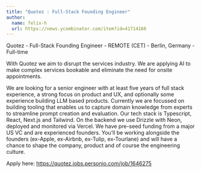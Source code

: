 ```yaml
---
title: "Quotez : Full-Stack Founding Engineer"
author:
  name: felix-h
  url: https://news.ycombinator.com/item?id=41714166
---
```

Quotez - Full-Stack Founding Engineer - REMOTE (CET) - Berlin, Germany - Full-time

With Quotez we aim to disrupt the services industry. We are applying AI to make complex services bookable and eliminate the need for onsite appointments.

We are looking for a senior engineer with at least five years of full stack experience, a strong focus on product and UX, and optionally some experience building LLM based products. Currently we are focussed on building tooling that enables us to capture domain knowledge from experts to streamline prompt creation and evaluation.
Our tech stack is Typescript, React, Next.js and Tailwind. On the backend we use Drizzle with Neon, deployed and monitored via Vercel.
We have pre-seed funding from a major US VC and are experienced founders. You’ll be working alongside the founders (ex-Apple, ex-Airbnb, ex-Tulip, ex-Tourlane) and will have a chance to shape the company, product and of course the engineering culture.

Apply here: <a href="https:&#x2F;&#x2F;quotez.jobs.personio.com&#x2F;job&#x2F;1646275" rel="nofollow">https:&#x2F;&#x2F;quotez.jobs.personio.com&#x2F;job&#x2F;1646275</a>
<JobApplication />
